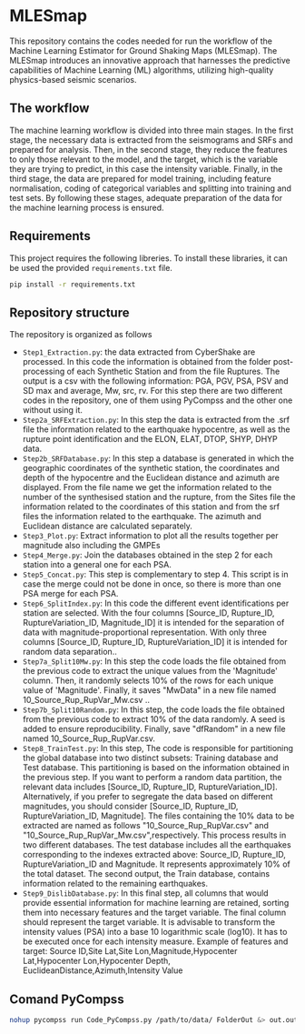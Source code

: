 # MLESmap 
This repository contains the codes needed for run the workflow of the Machine Learning Estimator for Ground Shaking Maps (MLESmap).
The MLESmap introduces an innovative approach that harnesses the predictive capabilities of Machine Learning (ML) algorithms, utilizing high-quality physics-based seismic scenarios.

## The workflow
The machine learning workflow is divided into three main stages. In the first stage, the necessary data is extracted from the seismograms and SRFs and prepared for analysis. Then, in the second stage, they reduce the features to only those relevant to the model, and the target, which is the variable they are trying to predict, in this case the intensity variable. Finally, in the third stage, the data are prepared for model training, including feature normalisation, coding of categorical variables and splitting into training and test sets. By following these stages, adequate preparation of the data for the machine learning process is ensured.

## Requirements
This project requires the following libreries. To install these libraries, it can be used the provided `requirements.txt` file.

```bash
pip install -r requirements.txt
```

## Repository structure
The repository is organized as follows
- `Step1_Extraction.py`: the data extracted from CyberShake are processed. In this code the information is obtained from the folder post-processing of each Synthetic Station and from the file Ruptures. The output is a csv with the following information:  PGA, PGV, PSA, PSV and SD max and average, Mw, src, rv. For this step there are two different codes in the repository, one of them using PyCompss and the other one without using it.
- `Step2a_SRFExtraction.py`: In this step the data is extracted from the .srf file the information related to the earthquake hypocentre, as well as the rupture point identification and the ELON, ELAT, DTOP, SHYP, DHYP data.
- `Step2b_SRFDatabase.py`: In this step a database is generated in which the geographic coordinates of the synthetic station, the coordinates and depth of the hypocentre and the Euclidean distance and azimuth are displayed. From the file name we get the information related to the number of the synthesised station and the rupture, from the Sites file the information related to the coordinates of this station and from the srf files the information related to the earthquake. The azimuth and Euclidean distance are calculated separately.
- `Step3_Plot.py`: Extract information to plot all the results together per magnitude also including the GMPEs
- `Step4_Merge.py`: Join the databases obtained in the step 2 for each station into a general one for each PSA.
- `Step5_Concat.py`: This step is complementary to step 4. This script is in case the merge could not be done in once, so there is more than one PSA merge for each PSA.  
- `Step6_SplitIndex.py`: In this code the different event identifications per station are selected. With the four columns [Source_ID, Rupture_ID, RuptureVariation_ID, Magnitude_ID] it is intended for the separation of data with magnitude-proportional representation. With only three columns [Source_ID, Rupture_ID, RuptureVariation_ID] it is intended for random data separation..
- `Step7a_Split10Mw.py`: In this step the code loads the file obtained from the previous code to extract the unique values from the 'Magnitude' column. Then, it randomly selects 10% of the rows for each unique value of 'Magnitude'. Finally, it saves "MwData" in a new file named 10_Source_Rup_RupVar_Mw.csv .. 
- `Step7b_Split10Random.py`: In this step, the code loads the file obtained from the previous code to extract 10% of the data randomly.
A seed is added to ensure reproducibility.
Finally, save "dfRandom" in a new file named 10_Source_Rup_RupVar.csv.
- `Step8_TrainTest.py`: In this step, The code is responsible for partitioning the global database into two distinct subsets: Training database and Test database. This partitioning is based on the information obtained in the previous step. If you want to perform a random data partition, the relevant data includes [Source_ID, Rupture_ID, RuptureVariation_ID]. Alternatively, if you prefer to segregate the data based on different magnitudes, you should consider [Source_ID, Rupture_ID, RuptureVariation_ID, Magnitude]. The files containing the 10% data to be extracted are named as follows "10_Source_Rup_RupVar.csv" and "10_Source_Rup_RupVar_Mw.csv",respectively.
This process results in two different databases. The test database includes all the earthquakes corresponding to the indexes extracted above: Source_ID, Rupture_ID, RuptureVariation_ID and Magnitude. It represents approximately 10% of the total dataset. The second output, the Train database, contains information related to the remaining earthquakes.
- `Step9_DislibDatabase.py`: In this final step, all columns that would provide essential information for machine learning are retained, sorting them into necessary features and the target variable. The final column should represent the target variable.
It is advisable to transform the intensity values (PSA) into a base 10 logarithmic scale (log10). It has to be executed once for each intensity measure.
Example of features and target: Source ID,Site Lat,Site Lon,Magnitude,Hypocenter Lat,Hypocenter Lon,Hypocenter Depth, EuclideanDistance,Azimuth,Intensity Value

## Comand PyCompss
```bash
nohup pycompss run Code_PyCompss.py /path/to/data/ FolderOut &> out.out &
```
